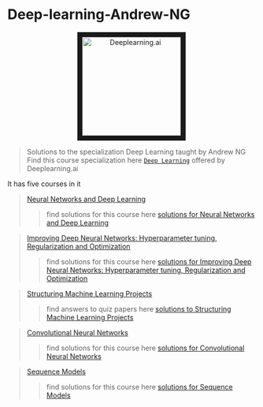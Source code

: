 # Deep-learning-Andrew-NG
<p align="center">
<a target="_blank">
        <img src="https://yt3.ggpht.com/a/AGF-l79mucfv4GyBVerhCmfP_WjyQoMhpFp1dLmo4w=s900-mo-c-c0xffffffff-rj-k-no" 
alt="Deeplearning.ai" width="200" height="200" border="10" align="center"/></a>
</p>

> Solutions to the specialization Deep Learning taught by Andrew NG
Find this course specialization here [`Deep Learning`](https://www.coursera.org/specializations/deep-learning?) offered by Deeplearning.ai 

It has five courses in it
> [Neural Networks and Deep Learning](https://www.coursera.org/learn/neural-networks-deep-learning?specialization=deep-learning)  
>>find solutions for this course here [solutions for Neural Networks and Deep Learning](https://github.com/sudheernaidu53/Deep-learning-Andrew-NG/tree/master/neural%20networks%20and%20deep%20learning)  

>[Improving Deep Neural Networks: Hyperparameter tuning, Regularization and Optimization](https://www.coursera.org/learn/deep-neural-network?specialization=deep-learning)  
>>find solutions for this course here [solutions for Improving Deep Neural Networks: Hyperparameter tuning, Regularization and Optimization](https://github.com/sudheernaidu53/Deep-learning-Andrew-NG/tree/master/Improving%20Deep%20Neural%20Networks%20Hyperparameter%20tuning%2C%20Regularization%20and%20Optimization)  

>[Structuring Machine Learning Projects](https://www.coursera.org/learn/machine-learning-projects?specialization=deep-learning)  
>>find answers to quiz papers here [solutions to Structuring Machine Learning Projects](https://github.com/sudheernaidu53/Deep-learning-Andrew-NG/tree/master/Machine%20learning%20projects)  

>[Convolutional Neural Networks](https://www.coursera.org/learn/convolutional-neural-networks?specialization=deep-learning)  
>>find solutions for this course here [solutions for Convolutional Neural Networks](https://github.com/sudheernaidu53/Deep-learning-Andrew-NG/tree/master/convolutional%20neural%20networks)  

>[Sequence Models](https://www.coursera.org/learn/nlp-sequence-models)  
>>find solutions for this course here [solutions for Sequence Models](https://github.com/sudheernaidu53/Deep-learning-Andrew-NG/tree/master/sequence%20models)  
